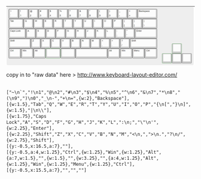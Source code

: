 


![basic](https://github.com/MydriasisOneMillion/Byrans_thing_or_whatever/blob/8228075110face199f64ca376bbbab02be7ffcba/Layout/basic.png)

copy in to "raw data" here > http://www.keyboard-layout-editor.com/ 

```
   
["~\n`","!\n1","@\n2","#\n3","$\n4","%\n5","^\n6","&\n7","*\n8","(\n9",")\n0","_\n-","+\n=",{w:2},"Backspace"],
[{w:1.5},"Tab","Q","W","E","R","T","Y","U","I","O","P","{\n[","}\n]",{w:1.5},"|\n\\"],
[{w:1.75},"Caps Lock","A","S","D","F","G","H","J","K","L",":\n;","\"\n'",{w:2.25},"Enter"],
[{w:2.25},"Shift","Z","X","C","V","B","N","M","<\n,",">\n.","?\n/",{w:2.75},"Shift"],
[{y:-0.5,x:16.5,a:7},""],
[{y:-0.5,a:4,w:1.25},"Ctrl",{w:1.25},"Win",{w:1.25},"Alt",{a:7,w:1.5},"",{w:1.5},"",{w:3.25},"",{a:4,w:1.25},"Alt",{w:1.25},"Win",{w:1.25},"Menu",{w:1.25},"Ctrl"],
[{y:-0.5,x:15.5,a:7},"","",""]
   
```
